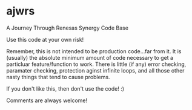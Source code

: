 # ajwrs
A Journey Through Renesas Synergy Code Base

Use this code at your own risk!

Remember, this is not intended to be production code...far from it. It is (usually) the absolute minimum amount of code 
necessary to get a particluar feature/function to work. There is little (if any) error checking, paramater checking,
protection aginst infinite loops, and all those other nasty things that tend to cause problems.

If you don't like this, then don't use the code! :)

Comments are always welcome!
